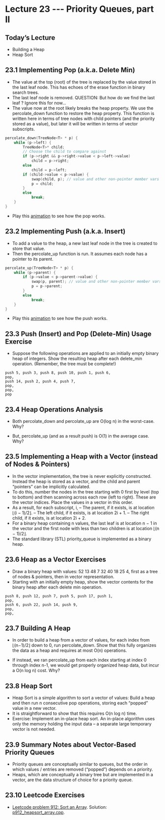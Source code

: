 # Lecture 23 --- Priority Queues, part II

## Today’s Lecture

- Building a Heap
- Heap Sort

## 23.1 Implementing Pop (a.k.a. Delete Min)

- The value at the top (root) of the tree is replaced by the value stored in the last leaf node. This has echoes of the erase function in binary search trees.
- The last leaf node is removed. QUESTION: But how do we find the last leaf ? Ignore this for now...
- The value now at the root likely breaks the heap property. We use the percolate_down function to restore the heap property. This function is written here in terms of tree nodes with child pointers (and the priority stored as a value), but later it will be written in terms of vector subscripts.

```cpp
percolate_down(TreeNode<T> * p) {
	while (p->left) {
		TreeNode<T>* child;
		// Choose the child to compare against
		if (p->right && p->right->value < p->left->value)
			child = p->right;
		else
			child = p->left;
		if (child->value < p->value) {
			swap(child, p); // value and other non-pointer member vars
			p = child;
		}
		else
			break;
	}
}
```

- Play this [animation](https://jidongxiao.github.io/CSCI1200-DataStructures/animations/heap/pop/index.html) to see how the pop works.

## 23.2 Implementing Push (a.k.a. Insert)

- To add a value to the heap, a new last leaf node in the tree is created to store that value.
- Then the percolate_up function is run. It assumes each node has a pointer to its parent.
```cpp
percolate_up(TreeNode<T> * p) {
	while (p->parent) {
		if (p->value < p->parent->value) {
			swap(p, parent); // value and other non-pointer member vars
			p = p->parent;
		}
		else
			break;
	}
}
```

- Play this [animation](https://jidongxiao.github.io/CSCI1200-DataStructures/animations/heap/push/index.html) to see how the push works.

## 23.3 Push (Insert) and Pop (Delete-Min) Usage Exercise

- Suppose the following operations are applied to an initially empty binary heap of integers. Show the resulting heap after each delete_min operation. (Remember, the tree must be complete!)

```console
push 5, push 3, push 8, push 10, push 1, push 6,
pop,
push 14, push 2, push 4, push 7,
pop,
pop,
pop
```

## 23.4 Heap Operations Analysis

- Both percolate_down and percolate_up are O(log n) in the worst-case. Why?

- But, percolate_up (and as a result push) is O(1) in the average case. Why?

## 23.5 Implementing a Heap with a Vector (instead of Nodes & Pointers)

- In the vector implementation, the tree is never explicitly constructed. Instead the heap is stored as a vector,
and the child and parent “pointers” can be implicitly calculated.
- To do this, number the nodes in the tree starting with 0 first by level (top to bottom) and then scanning across
each row (left to right). These are the vector indices. Place the values in a vector in this order.
- As a result, for each subscript, i,
  – The parent, if it exists, is at location &lfloor;(i − 1)/2&rfloor;.
  – The left child, if it exists, is at location 2i + 1.
  – The right child, if it exists, is at location 2i + 2.
- For a binary heap containing n values, the last leaf is at location n − 1 in the vector and the first node with less than two children is at location &lfloor;(n − 1)/2&rfloor;.
- The standard library (STL) priority_queue is implemented as a binary heap.

## 23.6 Heap as a Vector Exercises

- Draw a binary heap with values: 52 13 48 7 32 40 18 25 4, first as a tree of nodes & pointers, then in vector representation.
- Starting with an initially empty heap, show the vector contents for the binary heap after each delete min operation.

```console
push 8, push 12, push 7, push 5, push 17, push 1,
pop,
push 6, push 22, push 14, push 9,
pop,
pop,
```

## 23.7 Building A Heap

- In order to build a heap from a vector of values, for each index from &lfloor;(n−1)/2&rfloor; down to 0, run percolate_down.
Show that this fully organizes the data as a heap and requires at most O(n) operations.

- If instead, we ran percolate_up from each index starting at index 0 through index n-1, we would get properly
organized heap data, but incur a O(n log n) cost. Why?

## 23.8 Heap Sort

- Heap Sort is a simple algorithm to sort a vector of values: Build a heap and then run n consecutive pop operations, storing each “popped” value in a new vector.
- It is straightforward to show that this requires O(n log n) time.
- Exercise: Implement an in-place heap sort. An in-place algorithm uses only the memory holding the input data – a separate large temporary vector is not needed.

## 23.9 Summary Notes about Vector-Based Priority Queues

- Priority queues are conceptually similar to queues, but the order in which values / entries are removed (“popped”) depends on a priority.
- Heaps, which are conceptually a binary tree but are implemented in a vector, are the data structure of choice for a priority queue.
<!--- In some applications, the priority of an entry may change while the entry is in the priority queue. This requires that there be “hooks” (usually in the form of indices) into the internal structure of the priority queue. This is an implementation detail we have not discussed.-->

## 23.10 Leetcode Exercises

- [Leetcode problem 912: Sort an Array](https://leetcode.com/problems/sort-an-array/). Solution: [p912_heapsort_array.cpp](../../leetcode/p912_heapsort_array.cpp).
